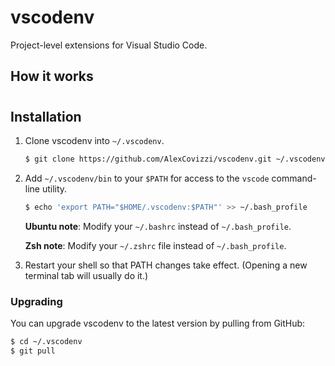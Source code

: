 # vscodenv

Project-level extensions for Visual Studio Code.

## How it works

#

## Installation

1. Clone vscodenv into `~/.vscodenv`.

    ~~~ sh
    $ git clone https://github.com/AlexCovizzi/vscodenv.git ~/.vscodenv
    ~~~

2. Add `~/.vscodenv/bin` to your `$PATH` for access to the `vscode`
   command-line utility.

    ~~~ sh
    $ echo 'export PATH="$HOME/.vscodenv:$PATH"' >> ~/.bash_profile
    ~~~

    **Ubuntu note**: Modify your `~/.bashrc` instead of `~/.bash_profile`.

    **Zsh note**: Modify your `~/.zshrc` file instead of `~/.bash_profile`.

3. Restart your shell so that PATH changes take effect. (Opening a new
   terminal tab will usually do it.)

### Upgrading

You can upgrade vscodenv to the
latest version by pulling from GitHub:

~~~ sh
$ cd ~/.vscodenv
$ git pull
~~~